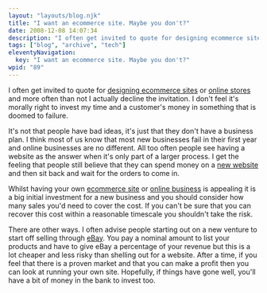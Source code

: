 ```yaml
---
layout: "layouts/blog.njk"
title: "I want an ecommerce site. Maybe you don't?"
date: 2008-12-08 14:07:34
description: "I often get invited to quote for designing ecommerce sites or online stores and more often than not I actually decline the invitation"
tags: ["blog", "archive", "tech"]
eleventyNavigation:
  key: "I want an ecommerce site. Maybe you don't?"
wpid: "89"
---
```


I often get invited to quote for <a href="https://www.chris-smith-web.com/wp" target="_self">designing ecommerce sites</a> or <a href="https://www.chris-smith-web.com/wp" target="_self">online stores</a> and more often than not I actually decline the invitation. I don't feel it's morally right to invest my time and a customer's money in something that is doomed to failure.

It's not that people have bad ideas, it's just that they don't have a business plan. I think most of us know that most new businesses fail in their first year and online businesses are no different. All too often people see having a website as the answer when it's only part of a larger process. I get the feeling that people still believe that they can spend money on a <a href="https://www.chris-smith-web.com/wp" target="_self">new website</a> and then sit back and wait for the orders to come in.

Whilst having your own <a href="https://www.chris-smith-web.com/wp" target="_self">ecommerce site</a> or <a href="https://www.chris-smith-web.com/wp" target="_self">online business</a> is appealing it is a big initial investment for a new business and you should consider how many sales you'd need to cover the cost. If you can't be sure that you can recover this cost within a reasonable timescale you shouldn't take the risk.

There are other ways. I often advise people starting out on a new venture to start off selling through <a href="https://www.ebay.co.uk" target="_blank">eBay</a>. You pay a nominal amount to list your products and have to give eBay a percentage of your revenue but this is a lot cheaper and less risky than shelling out for a website. After a time, if you feel that there is a proven market and that you can make a profit then you can look at running your own site. Hopefully, if things have gone well, you'll have a bit of money in the bank to invest too.
